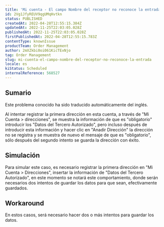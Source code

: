 ```yaml
---
title: 'Mi cuenta - El campo Nombre del receptor no reconoce la entrada.'
id: 2Vg1JfyREUV9qgUMqHvtkn
status: PUBLISHED
createdAt: 2022-04-28T12:55:15.384Z
updatedAt: 2022-11-25T22:03:05.028Z
publishedAt: 2022-11-25T22:03:05.028Z
firstPublishedAt: 2022-04-28T12:55:15.783Z
contentType: knownIssue
productTeam: Order Management
author: 2mXZkbi0oi061KicTExNjo
tag: Order Management
slug: mi-cuenta-el-campo-nombre-del-receptor-no-reconoce-la-entrada
locale: es
kiStatus: Scheduled
internalReference: 568527
---
```


## Sumario

<div class="alert alert-info">
  <p>Este problema conocido ha sido traducido automáticamente del inglés.</p>
</div>


Al intentar registrar la primera dirección en esta cuenta, a través de "Mi Cuenta > direcciones", se muestra la información de que es "obligatorio" introducir los "Datos del Tercero Autorizado", pero incluso después de introducir esta información y hacer clic en "Anadir Dirección" la dirección no se registra y se muestra de nuevo el mensaje de que es "obligatorio", sólo después del segundo intento se guarda la dirección con éxito.




## Simulación


Para simular este caso, es necesario registrar la primera dirección en "Mi Cuenta > Direcciones", insertar la información de "Datos del Tercero Autorizado", en este momento se notará este comportamiento, donde serán necesarios dos intentos de guardar los datos para que sean, efectivamente guardados.



## Workaround


En estos casos, será necesario hacer dos o más intentos para guardar los datos.

